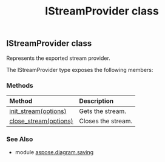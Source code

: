 ﻿---
title: IStreamProvider class
second_title: Aspose.Diagram for Python via .NET API References
description: 
type: docs
weight: 40
url: /python-net/aspose.diagram.saving/istreamprovider/
is_root: false
---

## IStreamProvider class

Represents the exported stream provider.



The IStreamProvider type exposes the following members:

### Methods
| Method | Description |
| :- | :- |
| [init_stream(options)](/diagram/python-net/aspose.diagram.saving/istreamprovider/init_stream/#StreamProviderOptions) | Gets the stream. |
| [close_stream(options)](/diagram/python-net/aspose.diagram.saving/istreamprovider/close_stream/#StreamProviderOptions) | Closes the stream. |


### See Also

* module [aspose.diagram.saving](../)
